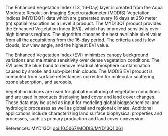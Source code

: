 The Enhanced Vegetation Index (L3, 16-Day) layer is created from the Aqua Moderate Resolution Imaging Spectroradiometer (MODIS) Vegetation Indices (MYD13Q1) data which are generated every 16 days at 250 meter (m) spatial resolution as a Level 3 product. The MYD13Q1 product provides the Enhanced Vegetation Index (EVI), which has improved sensitivity over high biomass regions. The algorithm chooses the best available pixel value from all the acquisitions from the 16-day period. The criteria used is low clouds, low view angle, and the highest EVI value.

The Enhanced Vegetation Index (EVI) minimizes canopy background variations and maintains sensitivity over dense vegetation conditions. The EVI uses the blue band to remove residual atmosphere contamination caused by smoke and sub-pixel thin clouds. The MODIS EVI product is computed from surface reflectances corrected for molecular scattering, ozone absorption, and aerosols.

Vegetation indices are used for global monitoring of vegetation conditions and are used in products displaying land cover and land cover changes. These data may be used as input for modeling global biogeochemical and hydrologic processes as well as global and regional climate. Additional applications include characterizing land surface biophysical properties and processes, such as primary production and land cover conversion.

References: MYD13Q1 [doi:10.5067/MODIS/MYD13Q1.061](https://doi.org/10.5067/MODIS/MYD13Q1.061)
